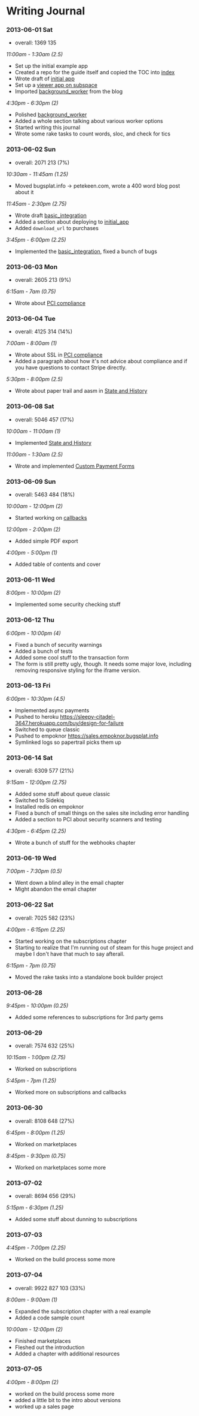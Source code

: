 # Writing Journal

### 2013-06-01 Sat

* overall: 1369 135

*11:00am - 1:30am (2.5)*

* Set up the initial example app
* Created a repo for the guide itself and copied the TOC into [index](/index)
* Wrote draft of [initial app](/initial_app)
* Set up a [viewer app on subspace](http://guide.subspace.bugsplat.info)
* Imported [background_worker](/background_worker) from the blog

*4:30pm - 6:30pm (2)*

* Polished [background_worker](/background_worker)
* Added a whole section talking about various worker options
* Started writing this journal
* Wrote some rake tasks to count words, sloc, and check for tics

### 2013-06-02 Sun

* overall: 2071 213 (7%)

*10:30am - 11:45am (1.25)*

* Moved bugsplat.info -> petekeen.com, wrote a 400 word blog post about it

*11:45am - 2:30pm (2.75)*

* Wrote draft [basic_integration](/basic_integration)
* Added a section about deploying to [initial_app](/initial_app)
* Added `download_url` to purchases

*3:45pm - 6:00pm (2.25)*

* Implemented the [basic_integration](/basic_integration), fixed a bunch of bugs

### 2013-06-03 Mon

* overall: 2605 213 (9%)

*6:15am - 7am (0.75)*

* Wrote about [PCI compliance](/pci)

### 2013-06-04 Tue

* overall: 4125 314 (14%)

*7:00am - 8:00am (1)*

* Wrote about SSL in [PCI compliance](/pci)
* Added a paragraph about how it's not advice about compliance and if you have questions to contact Stripe directly.

*5:30pm - 8:00pm (2.5)*

* Wrote about paper trail and aasm in [State and History](/state_and_history)

### 2013-06-08 Sat

* overall: 5046 457 (17%)

*10:00am - 11:00am (1)*

* Implemented [State and History](/state_and_history)

*11:00am - 1:30am (2.5)*

* Wrote and implemented [Custom Payment Forms](/custom_form)

### 2013-06-09 Sun

* overall: 5463 484 (18%)

*10:00am - 12:00pm (2)*

* Started working on [callbacks](/callbacks)

*12:00pm - 2:00pm (2)*

* Added simple PDF export

*4:00pm - 5:00pm (1)*

* Added table of contents and cover

### 2013-06-11 Wed

*8:00pm - 10:00pm (2)*

* Implemented some security checking stuff

### 2013-06-12 Thu

*6:00pm - 10:00pm (4)*

* Fixed a bunch of security warnings
* Added a bunch of tests
* Added some cool stuff to the transaction form
* The form is still pretty ugly, though. It needs some major love, including removing responsive styling for the iframe version.

### 2013-06-13 Fri

*6:00pm - 10:30pm (4.5)*

* Implemented async payments
* Pushed to heroku https://sleepy-citadel-3647.herokuapp.com/buy/design-for-failure
* Switched to queue classic
* Pushed to empoknor https://sales.empoknor.bugsplat.info
* Symlinked logs so papertrail picks them up

### 2013-06-14 Sat

* overall: 6309 577 (21%)

*9:15am - 12:00pm (2.75)*

* Added some stuff about queue classic
* Switched to Sidekiq
* Installed redis on empoknor
* Fixed a bunch of small things on the sales site including error handling
* Added a section to PCI about security scanners and testing

*4:30pm - 6:45pm (2.25)*

* Wrote a bunch of stuff for the webhooks chapter

### 2013-06-19 Wed

*7:00pm - 7:30pm (0.5)*

* Went down a blind alley in the email chapter
* Might abandon the email chapter

### 2013-06-22 Sat

* overall: 7025 582 (23%)

*4:00pm - 6:15pm (2.25)*

* Started working on the subscriptions chapter
* Starting to realize that I'm running out of steam for this huge project
  and maybe I don't have that much to say afterall.

*6:15pm - 7pm (0.75)*

* Moved the rake tasks into a standalone book builder project

### 2013-06-28

*9:45pm - 10:00pm (0.25)*

* Added some references to subscriptions for 3rd party gems

### 2013-06-29

* overall: 7574 632 (25%)

*10:15am - 1:00pm (2.75)*

* Worked on subscriptions

*5:45pm - 7pm (1.25)*

* Worked more on subscriptions and callbacks

### 2013-06-30

* overall: 8108 648 (27%)

*6:45pm - 8:00pm (1.25)*

* Worked on marketplaces

*8:45pm - 9:30pm (0.75)*

* Worked on marketplaces some more

### 2013-07-02

* overall: 8694 656 (29%)

*5:15pm - 6:30pm (1.25)*

* Added some stuff about dunning to subscriptions

### 2013-07-03

*4:45pm - 7:00pm (2.25)*

* Worked on the build process some more

### 2013-07-04

* overall: 9922 827 103 (33%)

*8:00am - 9:00am (1)*

* Expanded the subscription chapter with a real example
* Added a code sample count

*10:00am - 12:00pm (2)*

* Finished marketplaces
* Fleshed out the introduction
* Added a chapter with additional resources

### 2013-07-05

*4:00pm - 8:00pm (2)*

* worked on the build process some more
* added a little bit to the intro about versions
* worked up a sales page
